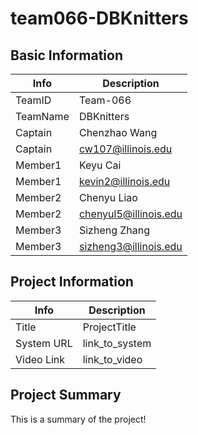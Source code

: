 # team066-DBKnitters

## Basic Information

|   Info      |        Description     |
| ----------- | ---------------------- |
| TeamID      |        Team-066        |
| TeamName    |       DBKnitters       |
| Captain     |      Chenzhao Wang     |
| Captain     |    cw107@illinois.edu  |
| Member1     |        Keyu Cai        |
| Member1     |   kevin2@illinois.edu  |
| Member2     |      Chenyu Liao       |
| Member2     |  chenyul5@illinois.edu |
| Member3     |     Sizheng Zhang      |
| Member3     |  sizheng3@illinois.edu |

## Project Information

|   Info      |        Description     |
| ----------- | ---------------------- |
|  Title      |       ProjectTitle     |
| System URL  |      link_to_system    |
| Video Link  |      link_to_video     |

## Project Summary

This is a summary of the project!
